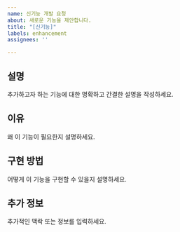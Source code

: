 ```yaml
---
name: 신기능 개발 요청
about: 새로운 기능을 제안합니다.
title: "[신기능]"
labels: enhancement
assignees: ''

---
```


## 설명

추가하고자 하는 기능에 대한 명확하고 간결한 설명을 작성하세요.

## 이유

왜 이 기능이 필요한지 설명하세요.

## 구현 방법

어떻게 이 기능을 구현할 수 있을지 설명하세요.

## 추가 정보

추가적인 맥락 또는 정보를 입력하세요.
